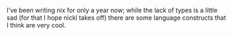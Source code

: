 I've been writing nix for only a year now; while the lack of types is a little sad (for that I hope nickl takes off) there are some language constructs that I think are very cool.

